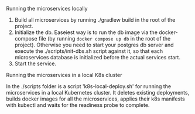 Running the microservices locally

1. Build all microservices by running ./gradlew build in the root of the project.
2. Initialize the db. Easeiest way is to run the db image via the docker-compose file (by running `docker compose up db` in the root of the project). Otherwise you need to start your postgres db server and execute the ./scripts/init-dbs.sh script against it, so that each microservices database is initialized before the actual services start.
3. Start the service.

Running the microservices in a local K8s cluster

In the ./scripts folder is a script 'k8s-local-deploy.sh' for running the microservices
in a local Kubernetes cluster.
It deletes existing deployments, builds docker images for all the microservices,
applies their k8s manifests with kubectl and waits for the readiness probe to complete.
